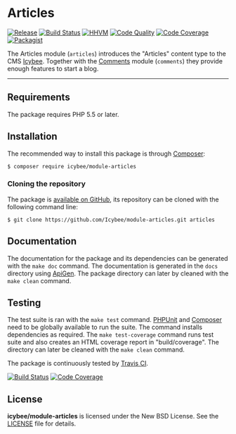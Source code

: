 # Articles

[![Release](https://img.shields.io/packagist/v/icybee/module-articles.svg)](https://packagist.org/packages/icybee/module-articles)
[![Build Status](https://img.shields.io/travis/Icybee/module-articles.svg)](http://travis-ci.org/Icybee/module-articles)
[![HHVM](https://img.shields.io/hhvm/icybee/module-articles.svg)](http://hhvm.h4cc.de/package/icybee/module-articles)
[![Code Quality](https://img.shields.io/scrutinizer/g/Icybee/module-articles.svg)](https://scrutinizer-ci.com/g/Icybee/module-articles)
[![Code Coverage](https://img.shields.io/coveralls/Icybee/module-articles.svg)](https://coveralls.io/r/Icybee/module-articles)
[![Packagist](https://img.shields.io/packagist/dt/icybee/module-articles.svg)](https://packagist.org/packages/icybee/module-articles)

The Articles module (`articles`) introduces the "Articles" content type to the CMS
[Icybee](http://icybee.org). Together with the [Comments](https://github.com/Icybee/module-comments)
module (`comments`) they provide enough features to start a blog.





----------





## Requirements

The package requires PHP 5.5 or later.





## Installation

The recommended way to install this package is through [Composer](http://getcomposer.org/):

```
$ composer require icybee/module-articles
```





### Cloning the repository

The package is [available on GitHub](https://github.com/Icybee/module-articles), its repository can be
cloned with the following command line:

	$ git clone https://github.com/Icybee/module-articles.git articles





## Documentation

The documentation for the package and its dependencies can be generated with the `make doc`
command. The documentation is generated in the `docs` directory using [ApiGen](http://apigen.org/).
The package directory can later by cleaned with the `make clean` command.





## Testing

The test suite is ran with the `make test` command. [PHPUnit](https://phpunit.de/) and [Composer](http://getcomposer.org/) need to be globally available to run the suite. The command installs dependencies as required. The `make test-coverage` command runs test suite and also creates an HTML coverage report in "build/coverage". The directory can later be cleaned with the `make clean` command.

The package is continuously tested by [Travis CI](http://about.travis-ci.org/).

[![Build Status](https://img.shields.io/travis/Icybee/module-articles.svg)](https://travis-ci.org/Icybee/module-articles)
[![Code Coverage](https://img.shields.io/coveralls/Icybee/module-articles.svg)](https://coveralls.io/r/Icybee/module-articles)





## License

**icybee/module-articles** is licensed under the New BSD License. See the [LICENSE](LICENSE) file for details.
